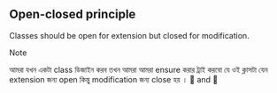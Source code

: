 ## Open-closed principle

Classes should be open for extension but closed for modification.

> [!NOTE]
> আমরা যখন একটা class ডিজাইন করব তখন আমরা আমরা ensure করার ট্রাই করবো যে ওই ক্লাসটা যেন extension জন্য open কিন্তু modification জন্য close হয় । 📖 and 📕
